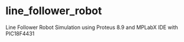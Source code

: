 # line_follower_robot
Line Follower Robot Simulation using Proteus 8.9 and MPLabX IDE with PIC18F4431
